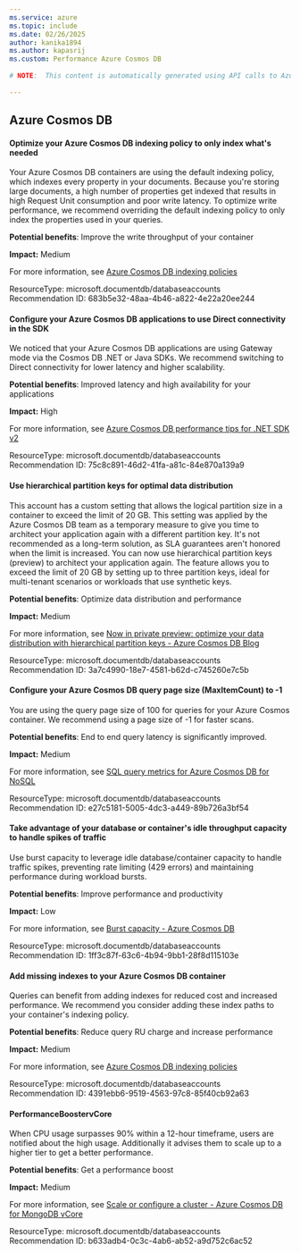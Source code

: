 ```yaml
---
ms.service: azure
ms.topic: include
ms.date: 02/26/2025
author: kanika1894
ms.author: kapasrij
ms.custom: Performance Azure Cosmos DB
  
# NOTE:  This content is automatically generated using API calls to Azure. Any edits made on these files will be overwritten in the next run of the script. 
  
---
```

  
## Azure Cosmos DB  
  
<!--683b5e32-48aa-4b46-a822-4e22a20ee244_begin-->

#### Optimize your Azure Cosmos DB indexing policy to only index what's needed  
  
Your Azure Cosmos DB containers are using the default indexing policy, which indexes every property in your documents. Because you're storing large documents, a high number of properties get indexed that results in high Request Unit consumption and poor write latency. To optimize write performance, we recommend overriding the default indexing policy to only index the properties used in your queries.  
  
**Potential benefits**: Improve the write throughput of your container  

**Impact:** Medium
  
For more information, see [Azure Cosmos DB indexing policies](/azure/cosmos-db/index-policy)  

ResourceType: microsoft.documentdb/databaseaccounts  
Recommendation ID: 683b5e32-48aa-4b46-a822-4e22a20ee244  


<!--683b5e32-48aa-4b46-a822-4e22a20ee244_end-->

<!--75c8c891-46d2-41fa-a81c-84e870a139a9_begin-->

#### Configure your Azure Cosmos DB applications to use Direct connectivity in the SDK  
  
We noticed that your Azure Cosmos DB applications are using Gateway mode via the Cosmos DB .NET or Java SDKs. We recommend switching to Direct connectivity for lower latency and higher scalability.  
  
**Potential benefits**: Improved latency and high availability for your applications  

**Impact:** High
  
For more information, see [Azure Cosmos DB performance tips for .NET SDK v2](/azure/cosmos-db/performance-tips#networking)  

ResourceType: microsoft.documentdb/databaseaccounts  
Recommendation ID: 75c8c891-46d2-41fa-a81c-84e870a139a9  


<!--75c8c891-46d2-41fa-a81c-84e870a139a9_end-->

<!--3a7c4990-18e7-4581-b62d-c745260e7c5b_begin-->

#### Use hierarchical partition keys for optimal data distribution  
  
This account has a custom setting that allows the logical partition size in a container to exceed the limit of 20 GB. This setting was applied by the Azure Cosmos DB team as a temporary measure to give you time to architect your application again with a different partition key. It's not recommended as a long-term solution, as SLA guarantees aren't honored when the limit is increased. You can now use hierarchical partition keys (preview) to architect your application again. The feature allows you to exceed the limit of 20 GB by setting up to three partition keys, ideal for multi-tenant scenarios or workloads that use synthetic keys.  
  
**Potential benefits**: Optimize data distribution and performance  

**Impact:** Medium
  
For more information, see [Now in private preview: optimize your data distribution with hierarchical partition keys - Azure Cosmos DB Blog](https://devblogs.microsoft.com/cosmosdb/hierarchical-partition-keys-private-preview/)  

ResourceType: microsoft.documentdb/databaseaccounts  
Recommendation ID: 3a7c4990-18e7-4581-b62d-c745260e7c5b  


<!--3a7c4990-18e7-4581-b62d-c745260e7c5b_end-->

<!--e27c5181-5005-4dc3-a449-89b726a3bf54_begin-->

#### Configure your Azure Cosmos DB query page size (MaxItemCount) to -1  
  
You are using the query page size of 100 for queries for your Azure Cosmos container. We recommend using a page size of -1 for faster scans.  
  
**Potential benefits**: End to end query latency is significantly improved.  

**Impact:** Medium
  
For more information, see [SQL query metrics for Azure Cosmos DB for NoSQL](/azure/cosmos-db/sql-api-query-metrics#max-item-count)  

ResourceType: microsoft.documentdb/databaseaccounts  
Recommendation ID: e27c5181-5005-4dc3-a449-89b726a3bf54  


<!--e27c5181-5005-4dc3-a449-89b726a3bf54_end-->

<!--1ff3c87f-63c6-4b94-9bb1-28f8d115103e_begin-->

#### Take advantage of your database or container's idle throughput capacity to handle spikes of traffic  
  
Use burst capacity to leverage idle database/container capacity to handle traffic spikes, preventing rate limiting (429 errors) and maintaining performance during workload bursts.  
  
**Potential benefits**: Improve performance and productivity  

**Impact:** Low
  
For more information, see [Burst capacity - Azure Cosmos DB](/azure/cosmos-db/burst-capacity)  

ResourceType: microsoft.documentdb/databaseaccounts  
Recommendation ID: 1ff3c87f-63c6-4b94-9bb1-28f8d115103e  


<!--1ff3c87f-63c6-4b94-9bb1-28f8d115103e_end-->

<!--4391ebb6-9519-4563-97c8-85f40cb92a63_begin-->

#### Add missing indexes to your Azure Cosmos DB container  
  
Queries can benefit from adding indexes for reduced cost and increased performance. We recommend you consider adding these index paths to your container's indexing policy.  
  
**Potential benefits**: Reduce query RU charge and increase performance  

**Impact:** Medium
  
For more information, see [Azure Cosmos DB indexing policies](/azure/cosmos-db/index-policy#include-exclude-paths)  

ResourceType: microsoft.documentdb/databaseaccounts  
Recommendation ID: 4391ebb6-9519-4563-97c8-85f40cb92a63  


<!--4391ebb6-9519-4563-97c8-85f40cb92a63_end-->

<!--b633adb4-0c3c-4ab6-ab52-a9d752c6ac52_begin-->

#### PerformanceBoostervCore  
  
When CPU usage surpasses 90% within a 12-hour timeframe, users are notified about the high usage. Additionally it advises them to scale up to a higher tier to get a better performance.  
  
**Potential benefits**: Get a performance boost  

**Impact:** Medium
  
For more information, see [Scale or configure a cluster - Azure Cosmos DB for MongoDB vCore](/azure/cosmos-db/mongodb/vcore/how-to-scale-cluster)  

ResourceType: microsoft.documentdb/databaseaccounts  
Recommendation ID: b633adb4-0c3c-4ab6-ab52-a9d752c6ac52  


<!--b633adb4-0c3c-4ab6-ab52-a9d752c6ac52_end-->

<!--articleBody-->
